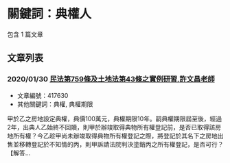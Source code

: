 # 關鍵詞：典權人

包含 1 篇文章

## 文章列表

### 2020/01/30 [民法第759條及土地法第43條之實例研習,許文昌老師](../../articles/417630_%E6%B0%91%E6%B3%95%E7%AC%AC759%E6%A2%9D%E5%8F%8A%E5%9C%9F%E5%9C%B0%E6%B3%95%E7%AC%AC43%E6%A2%9D%E4%B9%8B%E5%AF%A6%E4%BE%8B%E7%A0%94%E7%BF%92%2C%E8%A8%B1%E6%96%87%E6%98%8C%E8%80%81%E5%B8%AB.md)
- 文章編號：417630
- 其他關鍵詞：典權, 典權期限

甲於乙之房地設定典權，典價100萬元，典權期限10年。嗣典權期限屆至後，經過2年，出典人乙始終不回贖，則甲於辦竣取得典物所有權登記前，是否已取得該房地所有權？今乙趁甲尚未辦竣取得典物所有權登記之際，將登記於其名下之房地出售並移轉登記於不知情的丙，則甲訴請法院判決塗銷丙之所有權登記，是否可行？ 【解答...
